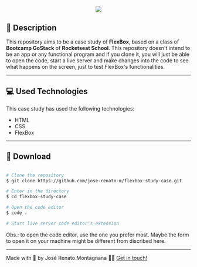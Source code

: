 <h1 align="center">
  <img src="https://ik.imagekit.io/dfw3q47dv0/flexbox_l39_gmAYTc.png">
</h1>

## 📝  Description

This repository aims to be a case study of **FlexBox**, based on a class of **Bootcamp GoStack** of **Rocketseat School**. This repository doesn't intend to be an app or any functional program and if you clone it, you will just be able to open the code, start a live server and make changes into the code to see what happens on the screen, just to test FlexBox's functionalities.

---

## 💻  Used Technologies

This case study has used the following technologies:

- HTML
- CSS
- FlexBox

---

## 📁  Download

```bash

# Clone the repository
$ git clone https://github.com/jose-renato-m/flexbox-study-case.git

# Enter in the directory
$ cd flexbox-study-case

# Open the code editor
$ code .

# Start live server code editor's extension

```
Obs.: to open the code editor, use the one you prefer most. Maybe the form to open it on your machine might be different from discribed here.

---

Made with 💙  by José Renato Montagnana 👋🏻 [Get in touch!](https://www.linkedin.com/in/joserenato-devfullstack/)